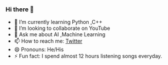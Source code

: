 ### Hi there 👋

- 🌱 I’m currently learning Python ,C++
- 👯 I’m looking to collaborate on YouTube
- 💬 Ask me about AI ,Machine Learning
- 📫 How to reach me: [Twitter](https://twitter.com/doniev.bakhtiyor)
- 😄 Pronouns: He/His
- ⚡ Fun fact: I spend almost 12 hours listening songs everyday.

